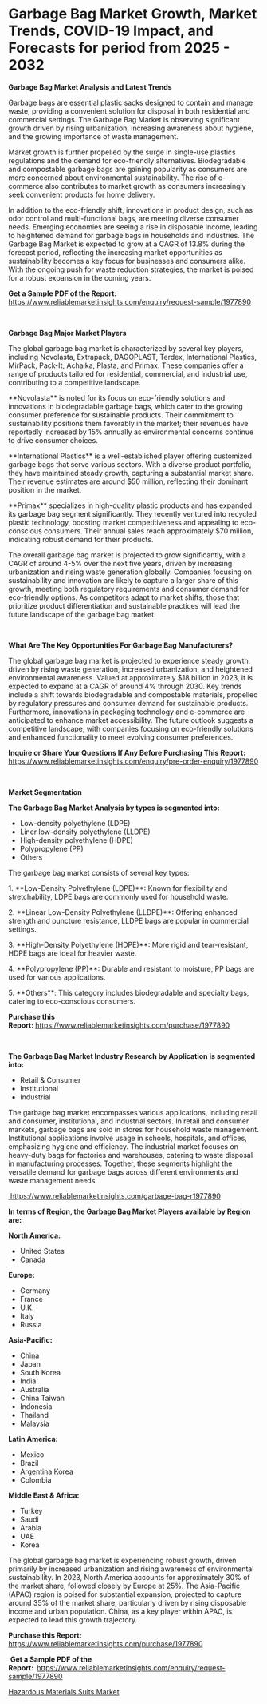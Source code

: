 <p><h1>Garbage Bag Market Growth, Market Trends, COVID-19 Impact, and Forecasts for period from 2025 - 2032</h1></p><p><strong>Garbage Bag Market Analysis and Latest Trends</strong></p>
<p><p>Garbage bags are essential plastic sacks designed to contain and manage waste, providing a convenient solution for disposal in both residential and commercial settings. The Garbage Bag Market is observing significant growth driven by rising urbanization, increasing awareness about hygiene, and the growing importance of waste management.</p><p>Market growth is further propelled by the surge in single-use plastics regulations and the demand for eco-friendly alternatives. Biodegradable and compostable garbage bags are gaining popularity as consumers are more concerned about environmental sustainability. The rise of e-commerce also contributes to market growth as consumers increasingly seek convenient products for home delivery.</p><p>In addition to the eco-friendly shift, innovations in product design, such as odor control and multi-functional bags, are meeting diverse consumer needs. Emerging economies are seeing a rise in disposable income, leading to heightened demand for garbage bags in households and industries. The Garbage Bag Market is expected to grow at a CAGR of 13.8% during the forecast period, reflecting the increasing market opportunities as sustainability becomes a key focus for businesses and consumers alike. With the ongoing push for waste reduction strategies, the market is poised for a robust expansion in the coming years.</p></p>
<p><strong>Get a Sample PDF of the Report:&nbsp;</strong> <a href="https://www.reliablemarketinsights.com/enquiry/request-sample/1977890?utm_campaign=3560&utm_medium=2&utm_source=Github&utm_content=ia&utm_term=05042025&utm_id=garbage-bag">https://www.reliablemarketinsights.com/enquiry/request-sample/1977890</a></p>
<p>&nbsp;</p>
<p><strong>Garbage Bag Major Market Players</strong></p>
<p><p>The global garbage bag market is characterized by several key players, including Novolasta, Extrapack, DAGOPLAST, Terdex, International Plastics, MirPack, Pack-It, Achaika, Plasta, and Primax. These companies offer a range of products tailored for residential, commercial, and industrial use, contributing to a competitive landscape.</p><p>**Novolasta** is noted for its focus on eco-friendly solutions and innovations in biodegradable garbage bags, which cater to the growing consumer preference for sustainable products. Their commitment to sustainability positions them favorably in the market; their revenues have reportedly increased by 15% annually as environmental concerns continue to drive consumer choices.</p><p>**International Plastics** is a well-established player offering customized garbage bags that serve various sectors. With a diverse product portfolio, they have maintained steady growth, capturing a substantial market share. Their revenue estimates are around $50 million, reflecting their dominant position in the market.</p><p>**Primax** specializes in high-quality plastic products and has expanded its garbage bag segment significantly. They recently ventured into recycled plastic technology, boosting market competitiveness and appealing to eco-conscious consumers. Their annual sales reach approximately $70 million, indicating robust demand for their products.</p><p>The overall garbage bag market is projected to grow significantly, with a CAGR of around 4-5% over the next five years, driven by increasing urbanization and rising waste generation globally. Companies focusing on sustainability and innovation are likely to capture a larger share of this growth, meeting both regulatory requirements and consumer demand for eco-friendly options. As competitors adapt to market shifts, those that prioritize product differentiation and sustainable practices will lead the future landscape of the garbage bag market.</p></p>
<p>&nbsp;</p>
<p><strong>What Are The Key Opportunities For Garbage Bag Manufacturers?</strong></p>
<p><p>The global garbage bag market is projected to experience steady growth, driven by rising waste generation, increased urbanization, and heightened environmental awareness. Valued at approximately $18 billion in 2023, it is expected to expand at a CAGR of around 4% through 2030. Key trends include a shift towards biodegradable and compostable materials, propelled by regulatory pressures and consumer demand for sustainable products. Furthermore, innovations in packaging technology and e-commerce are anticipated to enhance market accessibility. The future outlook suggests a competitive landscape, with companies focusing on eco-friendly solutions and enhanced functionality to meet evolving consumer preferences.</p></p>
<p><strong>Inquire or Share Your Questions If Any Before Purchasing This Report:</strong> <a href="https://www.reliablemarketinsights.com/enquiry/pre-order-enquiry/1977890?utm_campaign=3560&utm_medium=2&utm_source=Github&utm_content=ia&utm_term=05042025&utm_id=garbage-bag">https://www.reliablemarketinsights.com/enquiry/pre-order-enquiry/1977890</a></p>
<p>&nbsp;</p>
<p><strong>Market Segmentation</strong></p>
<p><strong>The Garbage Bag Market Analysis by types is segmented into:</strong></p>
<p><ul><li>Low-density polyethylene (LDPE)</li><li>Liner low-density polyethylene (LLDPE)</li><li>High-density polyethylene (HDPE)</li><li>Polypropylene (PP)</li><li>Others</li></ul></p>
<p><p>The garbage bag market consists of several key types: </p><p>1. **Low-Density Polyethylene (LDPE)**: Known for flexibility and stretchability, LDPE bags are commonly used for household waste.</p><p>   </p><p>2. **Linear Low-Density Polyethylene (LLDPE)**: Offering enhanced strength and puncture resistance, LLDPE bags are popular in commercial settings.</p><p>3. **High-Density Polyethylene (HDPE)**: More rigid and tear-resistant, HDPE bags are ideal for heavier waste.</p><p>4. **Polypropylene (PP)**: Durable and resistant to moisture, PP bags are used for various applications.</p><p>5. **Others**: This category includes biodegradable and specialty bags, catering to eco-conscious consumers.</p></p>
<p><strong>Purchase this Report:&nbsp;</strong><a href="https://www.reliablemarketinsights.com/purchase/1977890?utm_campaign=3560&utm_medium=2&utm_source=Github&utm_content=ia&utm_term=05042025&utm_id=garbage-bag">https://www.reliablemarketinsights.com/purchase/1977890</a></p>
<p>&nbsp;</p>
<p><strong>The Garbage Bag Market Industry Research by Application is segmented into:</strong></p>
<p><ul><li>Retail & Consumer</li><li>Institutional</li><li>Industrial</li></ul></p>
<p><p>The garbage bag market encompasses various applications, including retail and consumer, institutional, and industrial sectors. In retail and consumer markets, garbage bags are sold in stores for household waste management. Institutional applications involve usage in schools, hospitals, and offices, emphasizing hygiene and efficiency. The industrial market focuses on heavy-duty bags for factories and warehouses, catering to waste disposal in manufacturing processes. Together, these segments highlight the versatile demand for garbage bags across different environments and waste management needs.</p></p>
<p><a href="https://www.reliablemarketinsights.com/garbage-bag-r1977890?utm_campaign=3560&utm_medium=2&utm_source=Github&utm_content=ia&utm_term=05042025&utm_id=garbage-bag">&nbsp;https://www.reliablemarketinsights.com/garbage-bag-r1977890</a></p>
<p><strong>In terms of Region, the Garbage Bag Market Players available by Region are:</strong></p>
<p>
    <p> <strong> North America: </strong>
        <ul>
            <li>United States</li>
            <li>Canada</li>
        </ul>
        </p> 
    <p> <strong> Europe: </strong>
        <ul>
            <li>Germany</li>
            <li>France</li>
            <li>U.K.</li>
            <li>Italy</li>
            <li>Russia</li>
        </ul>
        </p> 
    <p> <strong> Asia-Pacific: </strong>
        <ul>
            <li>China</li>
            <li>Japan</li>
            <li>South Korea</li>
            <li>India</li>
            <li>Australia</li>
            <li>China Taiwan</li>
            <li>Indonesia</li>
            <li>Thailand</li>
            <li>Malaysia</li>
        </ul>
        </p> 
    <p> <strong> Latin America: </strong>
        <ul>
            <li>Mexico</li>
            <li>Brazil</li>
            <li>Argentina Korea</li>
            <li>Colombia</li>
        </ul>
        </p> 
    <p> <strong> Middle East & Africa: </strong>
        <ul>
            <li>Turkey</li>
            <li>Saudi</li>
            <li>Arabia</li>
            <li>UAE</li>
            <li>Korea</li>
        </ul>
    </p>
    </p>
<p><p>The global garbage bag market is experiencing robust growth, driven primarily by increased urbanization and rising awareness of environmental sustainability. In 2023, North America accounts for approximately 30% of the market share, followed closely by Europe at 25%. The Asia-Pacific (APAC) region is poised for substantial expansion, projected to capture around 35% of the market share, particularly driven by rising disposable income and urban population. China, as a key player within APAC, is expected to lead this growth trajectory.</p></p>
<p><strong>Purchase this Report: </strong><a href="https://www.reliablemarketinsights.com/purchase/1977890?utm_campaign=3560&utm_medium=2&utm_source=Github&utm_content=ia&utm_term=05042025&utm_id=garbage-bag">https://www.reliablemarketinsights.com/purchase/1977890</a></p>
<p>&nbsp;<strong>Get a Sample PDF of the Report:&nbsp;&nbsp;</strong><a href="https://www.reliablemarketinsights.com/enquiry/request-sample/1977890?utm_campaign=3560&utm_medium=2&utm_source=Github&utm_content=ia&utm_term=05042025&utm_id=garbage-bag">https://www.reliablemarketinsights.com/enquiry/request-sample/1977890</a></p>
<p><strong></strong></p>
<p><p><a href="https://github.com/sderolza/Market-Research-Report-List-1/blob/main/hazardous-materials-suits-market.md?utm_campaign=3560&utm_medium=2&utm_source=Github&utm_content=ia&utm_term=05042025&utm_id=garbage-bag">Hazardous Materials Suits Market</a></p></p>
